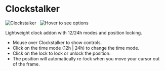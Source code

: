 Clockstalker
============

![Clockstalker](http://i.imgur.com/Qb3wcmH.png) &nbsp; ![Hover to see options](http://i.imgur.com/WQM9btk.png)


Lightweight clock addon with 12/24h modes and position locking.

- Mouse over Clockstalker to show controls.
- Click on the time mode (12h | 24h) to change the time mode.
- Click on the lock to lock or unlock the position.
- The position will automatically re-lock when you move your cursor out of the frame.
